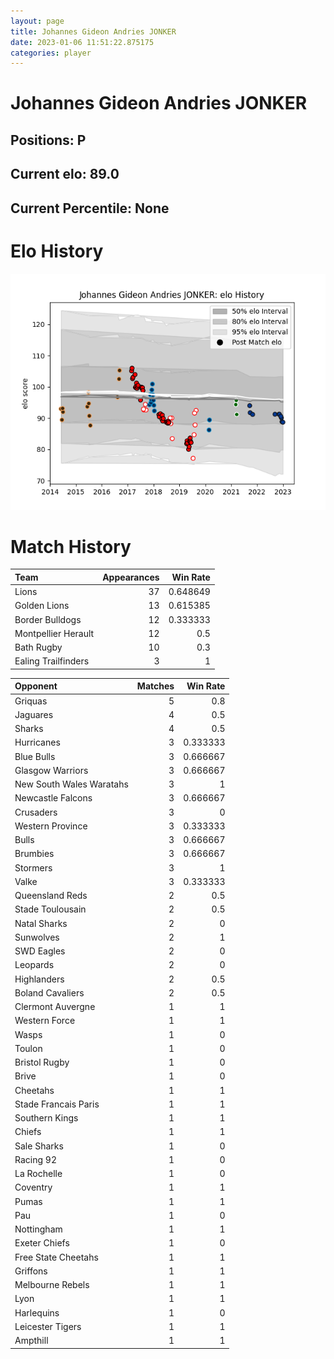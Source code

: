 ```yaml
---  
layout: page  
title: Johannes Gideon Andries JONKER  
date: 2023-01-06 11:51:22.875175  
categories: player  
---
```

# Johannes Gideon Andries JONKER

## Positions: P

## Current elo: 89.0

## Current Percentile: None

# Elo History


![elo history](history_JohannesGideonAndriesJONKER.png)
# Match History


| Team                |   Appearances |   Win Rate |
|:--------------------|--------------:|-----------:|
| Lions               |            37 |   0.648649 |
| Golden Lions        |            13 |   0.615385 |
| Border Bulldogs     |            12 |   0.333333 |
| Montpellier Herault |            12 |   0.5      |
| Bath Rugby          |            10 |   0.3      |
| Ealing Trailfinders |             3 |   1        |

| Opponent                 |   Matches |   Win Rate |
|:-------------------------|----------:|-----------:|
| Griquas                  |         5 |   0.8      |
| Jaguares                 |         4 |   0.5      |
| Sharks                   |         4 |   0.5      |
| Hurricanes               |         3 |   0.333333 |
| Blue Bulls               |         3 |   0.666667 |
| Glasgow Warriors         |         3 |   0.666667 |
| New South Wales Waratahs |         3 |   1        |
| Newcastle Falcons        |         3 |   0.666667 |
| Crusaders                |         3 |   0        |
| Western Province         |         3 |   0.333333 |
| Bulls                    |         3 |   0.666667 |
| Brumbies                 |         3 |   0.666667 |
| Stormers                 |         3 |   1        |
| Valke                    |         3 |   0.333333 |
| Queensland Reds          |         2 |   0.5      |
| Stade Toulousain         |         2 |   0.5      |
| Natal Sharks             |         2 |   0        |
| Sunwolves                |         2 |   1        |
| SWD Eagles               |         2 |   0        |
| Leopards                 |         2 |   0        |
| Highlanders              |         2 |   0.5      |
| Boland Cavaliers         |         2 |   0.5      |
| Clermont Auvergne        |         1 |   1        |
| Western Force            |         1 |   1        |
| Wasps                    |         1 |   0        |
| Toulon                   |         1 |   0        |
| Bristol Rugby            |         1 |   0        |
| Brive                    |         1 |   0        |
| Cheetahs                 |         1 |   1        |
| Stade Francais Paris     |         1 |   1        |
| Southern Kings           |         1 |   1        |
| Chiefs                   |         1 |   1        |
| Sale Sharks              |         1 |   0        |
| Racing 92                |         1 |   0        |
| La Rochelle              |         1 |   0        |
| Coventry                 |         1 |   1        |
| Pumas                    |         1 |   1        |
| Pau                      |         1 |   0        |
| Nottingham               |         1 |   1        |
| Exeter Chiefs            |         1 |   0        |
| Free State Cheetahs      |         1 |   1        |
| Griffons                 |         1 |   1        |
| Melbourne Rebels         |         1 |   1        |
| Lyon                     |         1 |   1        |
| Harlequins               |         1 |   0        |
| Leicester Tigers         |         1 |   1        |
| Ampthill                 |         1 |   1        |